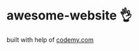 # awesome-website :ok_hand:                                                                                                                                                                                                                                                   
built with help of <a href="http://johnelder.com/">codemy.com</a>
